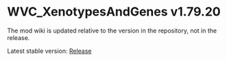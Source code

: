 # WVC_XenotypesAndGenes v1.79.20

The mod wiki is updated relative to the version in the repository, not in the release.

Latest stable version: [Release](https://github.com/WVCSergkart/WVC_RacesBiotech/releases)